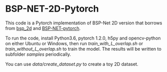# BSP-NET-2D-Pytorch

This code is a Pytorch implementation of BSP-Net 2D version that borrows from [bsp_2d](https://github.com/czq142857/BSP-NET-original/blob/master/bsp_2d/) and [BSP-NET-pytorch](https://github.com/czq142857/BSP-NET-pytorch/).

To run the code, install Python3.6, pytorch 1.2.0, h5py and opencv-python on either Ubuntu or Windows, then run *train_with_L_overlap.sh* or *train_without_L_overlap.sh* to train the model.
The results will be written to subfolder *samples* periodically.

You can use *data/create_dataset.py* to create a toy 2D dataset.
